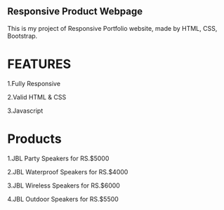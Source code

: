 ## Responsive Product Webpage
This is my project of Responsive Portfolio website, made by HTML, CSS, Bootstrap.

# FEATURES
1.Fully Responsive

2.Valid HTML & CSS

3.Javascript


# Products

1.JBL Party Speakers   for RS.$5000

2.JBL Waterproof Speakers   for RS.$4000


3.JBL Wireless Speakers   for RS.$6000


4.JBL Outdoor Speakers   for RS.$5500



